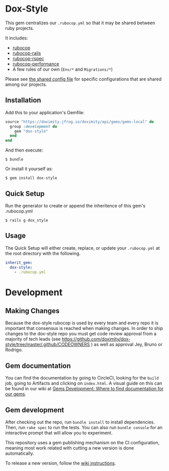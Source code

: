 # Dox-Style

This gem centralizes our `.rubocop.yml` so that it may be shared between ruby projects.

It includes:

- [rubocop](https://github.com/rubocop-hq/rubocop)
- [rubocop-rails](https://github.com/rubocop-hq/rubocop-rails)
- [rubocop-rspec](https://github.com/rubocop-hq/rubocop-rspec)
- [rubocop-performance](https://github.com/rubocop-hq/rubocop-performance)
- A few rules of our own (`Env/*` and `Migrations/*`)

Please see [the shared config file](https://github.com/doximity/dox-style/blob/master/.rubocop.yml) for specific configurations that are shared among our projects.

## Installation

Add this to your application's Gemfile:

```ruby
source "https://doximity.jfrog.io/doximity/api/gems/gems-local" do
  group :development do
    gem "dox-style"
  end
end
```

And then execute:

    $ bundle

Or install it yourself as:

    $ gem install dox-style

## Quick Setup

Run the generator to create or append the inheritence of this gem's .rubocop.yml

    $ rails g dox_style

## Usage

The Quick Setup will either create, replace, or update your `.rubocop.yml` at the root directory with the following.

```yml
inherit_gem:
  dox-style:
    - .rubocop.yml
```

# Development

## Making Changes
Because the dox-style rubocop is used by every team and every repo it is important that consensus is reached when making changes.  In order to ship changes to the dox-style repo you must get code review approval from a majority of tech leads (see https://github.com/doximity/dox-style/tree/master/.github/CODEOWNERS ) as well as approval Jey, Bruno or Rodrigo.

## Gem documentation

You can find the documentation by going to CircleCI, looking for the `build` job, going to Artifacts and clicking on `index.html`. A visual guide on this can be found in our wiki at [Gems Development: Where to find documentation for our gems](https://wiki.doximity.com/articles/gem-development-where-to-find-documentation-for-our-gems).

## Gem development

After checking out the repo, run `bundle install` to install dependencies. Then, run `rake spec` to run the tests.
You can also run `bundle console` for an interactive prompt that will allow you to experiment.

This repository uses a gem publishing mechanism on the CI configuration, meaning most work related with cutting a new
version is done automatically.

To release a new version, follow the [wiki instructions](https://wiki.doximity.com/articles/gems-development-releasing-new-versions).
